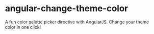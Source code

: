 angular-change-theme-color
==========================

A fun color palette picker directive with AngularJS. Change your theme color in one click!
